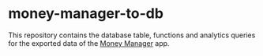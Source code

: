 # money-manager-to-db
This repository contains the database table, functions and analytics queries for the exported data of the [Money Manager](https://play.google.com/store/apps/details?id=com.realbyteapps.moneymanagerfree&hl=en_US&pli=1) app.
